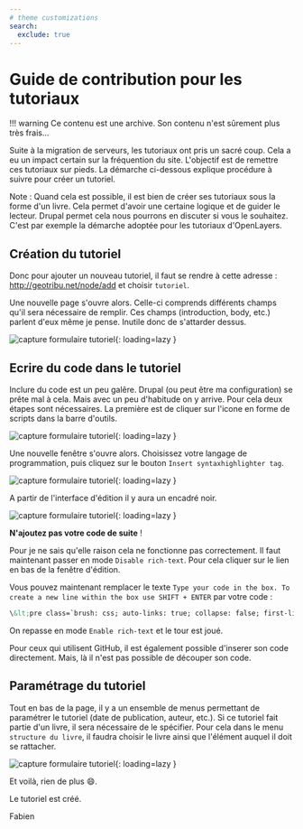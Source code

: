 ```yaml
---
# theme customizations
search:
  exclude: true
---
```


# Guide de contribution pour les tutoriaux

!!! warning
    Ce contenu est une archive. Son contenu n'est sûrement plus très frais...

Suite à la migration de serveurs, les tutoriaux ont pris un sacré coup. Cela a eu un impact certain sur la fréquention du site. L'objectif est de remettre ces tutoriaux sur pieds. La démarche ci-dessous explique procédure à suivre pour créer un tutoriel.

Note : Quand cela est possible, il est bien de créer ses tutoriaux sous la forme d'un livre. Cela permet d'avoir une certaine logique et de guider le lecteur. Drupal permet cela nous pourrons en discuter si vous le souhaitez. C'est par exemple la démarche adoptée pour les tutoriaux d'OpenLayers.

## Création du tutoriel

Donc pour ajouter un nouveau tutoriel, il faut se rendre à cette adresse : <http://geotribu.net/node/add> et choisir `tutoriel`.

Une nouvelle page s'ouvre alors. Celle-ci comprends différents champs qu'il sera nécessaire de remplir. Ces champs (introduction, body, etc.) parlent d'eux même je pense. Inutile donc de s'attarder dessus.

![capture formulaire tutoriel](https://cdn.geotribu.fr/img/internal/old_guide/createtuto1.png){: loading=lazy }

## Ecrire du code dans le tutoriel

Inclure du code est un peu galêre. Drupal (ou peut être ma configuration) se prête mal à cela. Mais avec un peu d'habitude on y arrive. Pour cela deux étapes sont nécessaires. La première est de cliquer sur l'icone en forme de scripts dans la barre d'outils.

![capture formulaire tutoriel](https://cdn.geotribu.fr/img/internal/old_guide/createtuto2.png){: loading=lazy }

Une nouvelle fenêtre s'ouvre alors. Choisissez votre langage de programmation, puis cliquez sur le bouton `Insert syntaxhighlighter tag`.

![capture formulaire tutoriel](https://cdn.geotribu.fr/img/internal/old_guide/createtuto3.png){: loading=lazy }

A partir de l'interface d'édition il y aura un encadré noir.

![capture formulaire tutoriel](https://cdn.geotribu.fr/img/internal/old_guide/createtuto4.png){: loading=lazy }

**N'ajoutez pas votre code de suite** !

Pour je ne sais qu'elle raison cela ne fonctionne pas correctement. Il faut maintenant passer en mode `Disable rich-text`. Pour cela cliquer sur le lien en bas de la fenêtre d'édition.

Vous pouvez maintenant remplacer le texte `Type your code in the box. To create a new line within the box use SHIFT + ENTER` par votre code :

```html
\&lt;pre class=`brush: css; auto-links: true; collapse: false; first-line: 1; html-script: false; smart-tabs: true; tab-size: 4; toolbar: true; codetag`\&gt; **Type your code in the box. To create a new line within the box use SHIFT + ENTER.** \&lt;/pre\&gt;
```

On repasse en mode `Enable rich-text` et le tour est joué.

Pour ceux qui utilisent GitHub, il est également possible d'inserer son code directement. Mais, là il n'est pas possible de découper son code.

## Paramétrage du tutoriel

Tout en bas de la page, il y a un ensemble de menus permettant de paramétrer le tutoriel (date de publication, auteur, etc.). Si ce tutoriel fait partie d'un livre, il sera nécessaire de le spécifier. Pour cela dans le menu `structure du livre`, il faudra choisir le livre ainsi que l'élément auquel il doit se rattacher.

![capture formulaire tutoriel](https://cdn.geotribu.fr/img/internal/old_guide/createtuto5.png){: loading=lazy }

Et voilà, rien de plus :smile:.

Le tutoriel est créé.

Fabien
